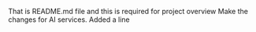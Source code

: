 That is README.md file and this is required for project overview 
Make the changes for AI services.
Added a line

